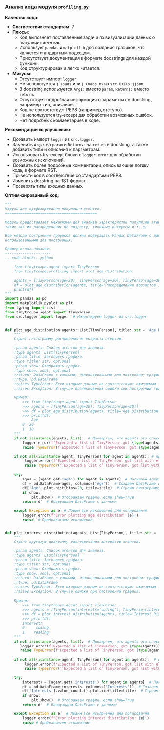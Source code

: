 ### Анализ кода модуля `profiling.py`

**Качество кода**:
- **Соответствие стандартам**: 7
- **Плюсы**:
    - Код выполняет поставленные задачи по визуализации данных о популяции агентов.
    - Использует `pandas` и `matplotlib` для создания графиков, что является стандартным подходом.
    - Присутствует документация в формате docstrings для каждой функции.
    - Код структурирован и легко читается.
- **Минусы**:
    - Отсутствует импорт `logger`.
    - Не используется `j_loads` или `j_loads_ns` из `src.utils.jjson`.
    - В docstring используется `Args:` вместо `param`, `Returns:` вместо `return`.
    - Отсутствует подробная информация о параметрах в docstring, например, тип, описание.
    - Код не соответствует PEP8 (например, отступы).
    - Не используется try-except для обработки возможных ошибок.
    - Нет подробных комментариев в коде.

**Рекомендации по улучшению**:
- Добавить импорт `logger` из `src.logger`.
- Заменить `Args:` на `param` и `Returns:` на `return` в docstring, а также добавить типы и описания к параметрам.
- Использовать try-except блоки с `logger.error` для обработки возможных исключений.
- Добавить более подробные комментарии, описывающие логику кода, в формате RST.
- Привести код в соответствие со стандартами PEP8.
- Изменить docstring на RST формат.
- Проверять типы входных данных.

**Оптимизированный код**:
```python
"""
Модуль для профилирования популяции агентов.
==========================================

Модуль предоставляет механизмы для анализа характеристик популяции агентов,
таких как их распределение по возрасту, типичные интересы и т. д.

Все методы построения графиков должны возвращать Pandas DataFrame с данными,
использованными для построения.

Пример использования:
---------------------
.. code-block:: python

    from tinytroupe.agent import TinyPerson
    from tinytroupe.profiling import plot_age_distribution
    
    agents = [TinyPerson(age=20), TinyPerson(age=30), TinyPerson(age=20)]
    df = plot_age_distribution(agents, title='Распределение возрастов', show=True)
    print(df)
"""
import pandas as pd
import matplotlib.pyplot as plt
from typing import List
from tinytroupe.agent import TinyPerson
from src.logger import logger  # Импортируем logger из src.logger


def plot_age_distribution(agents: List[TinyPerson], title: str = 'Age Distribution', show: bool = True) -> pd.DataFrame:
    """
    Строит гистограмму распределения возраста агентов.

    :param agents: Список агентов для анализа.
    :type agents: List[TinyPerson]
    :param title: Заголовок графика.
    :type title: str, optional
    :param show: Отображать график.
    :type show: bool, optional
    :return: DataFrame с данными, использованными для построения графика.
    :rtype: pd.DataFrame
    :raises TypeError: Если входные данные не соответствуют ожидаемым типам.
    :raises Exception: В случае возникновения ошибки при построении графика.

    Пример:
        >>> from tinytroupe.agent import TinyPerson
        >>> agents = [TinyPerson(age=20), TinyPerson(age=30)]
        >>> df = plot_age_distribution(agents, title='Age Distribution', show=False)
        >>> print(df)
            Age
        0  20
        1  30
    """
    if not isinstance(agents, list):  # Проверяем, что agents это список
        logger.error(f'Expected a list of TinyPerson, got {type(agents)}')
        raise TypeError(f'Expected a list of TinyPerson, got {type(agents)}')
    
    if not all(isinstance(agent, TinyPerson) for agent in agents): # проверяем что все элементы это TinyPerson
         logger.error(f'Expected a list of TinyPerson, got list with elements: {[type(agent) for agent in agents]}')
         raise TypeError(f'Expected a list of TinyPerson, got list with elements: {[type(agent) for agent in agents]}')
    
    try:
        ages = [agent.get('age') for agent in agents]  # Получаем возраст каждого агента
        df = pd.DataFrame(ages, columns=['Age'])  # Создаем DataFrame из возрастов
        df['Age'].plot.hist(bins=20, title=title)  # Строим гистограмму
        if show:
            plt.show()  # Отображаем график, если show=True
        return df  # Возвращаем DataFrame с данными

    except Exception as e: # Ловим все исключения для логирования
        logger.error(f'Error plotting age distribution: {e}')
        raise  # Пробрасываем исключение


def plot_interest_distribution(agents: List[TinyPerson], title: str = 'Interest Distribution', show: bool = True) -> pd.DataFrame:
    """
    Строит круговую диаграмму распределения интересов агентов.

    :param agents: Список агентов для анализа.
    :type agents: List[TinyPerson]
    :param title: Заголовок графика.
    :type title: str, optional
    :param show: Отображать график.
    :type show: bool, optional
    :return: DataFrame с данными, использованными для построения графика.
    :rtype: pd.DataFrame
    :raises TypeError: Если входные данные не соответствуют ожидаемым типам.
    :raises Exception: В случае ошибки при построении графика.
    
    Пример:
        >>> from tinytroupe.agent import TinyPerson
        >>> agents = [TinyPerson(interests='coding'), TinyPerson(interests='reading')]
        >>> df = plot_interest_distribution(agents, title='Interest Distribution', show=False)
        >>> print(df)
        Interests
        0     coding
        1    reading
    """
    if not isinstance(agents, list):  # Проверяем, что agents это список
       logger.error(f'Expected a list of TinyPerson, got {type(agents)}')
       raise TypeError(f'Expected a list of TinyPerson, got {type(agents)}')
    
    if not all(isinstance(agent, TinyPerson) for agent in agents):  # проверяем что все элементы это TinyPerson
         logger.error(f'Expected a list of TinyPerson, got list with elements: {[type(agent) for agent in agents]}')
         raise TypeError(f'Expected a list of TinyPerson, got list with elements: {[type(agent) for agent in agents]}')

    try:
        interests = [agent.get('interests') for agent in agents]  # Получаем интересы каждого агента
        df = pd.DataFrame(interests, columns=['Interests'])  # Создаем DataFrame из интересов
        df['Interests'].value_counts().plot.pie(title=title)  # Строим круговую диаграмму
        if show:
            plt.show()  # Отображаем график, если show=True
        return df  # Возвращаем DataFrame с данными

    except Exception as e:  # Ловим все исключения для логирования
        logger.error(f'Error plotting interest distribution: {e}')
        raise # Пробрасываем исключение